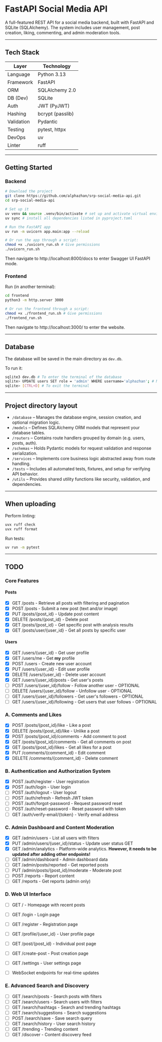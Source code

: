 # FastAPI Social Media API

A full-featured REST API for a social media backend, built with FastAPI and SQLite (SQLAlchemy). The system includes user management, post creation, liking, commenting, and admin moderation tools.

---

## Tech Stack

| Layer         | Technology         |
|---------------|--------------------|
| Language      | Python 3.13        |
| Framework     | FastAPI            |
| ORM           | SQLAlchemy 2.0     |
| DB (Dev)      | SQLite             |
| Auth          | JWT (PyJWT)        |
| Hashing       | bcrypt (passlib)   |
| Validation    | Pydantic           |
| Testing       | pytest, httpx      |
| DevOps        | uv                 |
| Linter        | ruff               |

---

## Getting Started

### Backend

```bash
# Download the project
git clone https://github.com/alphazhan/srp-social-media-api.git
cd srp-social-media-api

# Set up it
uv venv && source .venv/bin/activate # set up and activate virtual environment
uv sync # install all dependencies listed in pyproject.toml

# Run the FastAPI app
uv run -m uvicorn app.main:app --reload

# Or run the app through a script:
chmod +x ./uvicorn_run.sh # Give permissions
./uvicorn_run.sh
```

Then navigate to http://localhost:8000/docs to enter Swagger UI FastAPI mode.

### Frontend

Run (in another terminal):

```bash
cd frontend
python3 -m http.server 3000

# Or run the frontend through a script:
chmod +x ./frontend_run.sh # Give permissions
./frontend_run.sh
```

Then navigate to http://localhost:3000/ to enter the website.

---

## Database

The database will be saved in the main directory as `dev.db`.

To run it:

```bash
sqlite3 dev.db # To enter the terminal of the database
sqlite> UPDATE users SET role = 'admin' WHERE username='alphazhan'; # Make yourself admin
sqlite> [CTRL+D] # To exit the terminal
```

---

## Project directory layout

- `/database` – Manages the database engine, session creation, and optional migration logic.
- `/models` – Defines SQLAlchemy ORM models that represent your database tables.
- `/routers` – Contains route handlers grouped by domain (e.g. users, posts, auth).
- `/schemas` – Holds Pydantic models for request validation and response serialization.
- `/services` – Implements core business logic abstracted away from route handling.
- `/tests` – Includes all automated tests, fixtures, and setup for verifying API behavior.
- `/utils` – Provides shared utility functions like security, validation, and dependencies.

---

## When uploading

Perform linting:

```bash
uvx ruff check
uvx ruff format
```

Run tests:

```bash
uv run -m pytest
```

---

## TODO

### Core Features

#### Posts

- [x] GET /posts - Retrieve all posts with filtering and pagination
- [x] POST /posts - Submit a new post (text and/or image)
- [x] PUT /posts/{post_id} - Update post content
- [x] DELETE /posts/{post_id} - Delete post
- [x] GET /posts/{post_id} - Get specific post with analysis results
- [x] GET /posts/user/{user_id} - Get all posts by specific user

#### Users

- [x] GET /users/{user_id} - Get user profile
- [x] GET /users/me - Get **my** profile
- [x] POST /users - Create new user account
- [x] PUT /users/{user_id} - Edit user profile
- [x] DELETE /users/{user_id} - Delete user account
- [x] GET /users/{user_id}/posts - Get user's posts
- [ ] POST /users/{user_id}/follow - Follow another user - OPTIONAL
- [ ] DELETE /users/{user_id}/follow - Unfollow user - OPTIONAL
- [ ] GET /users/{user_id}/followers - Get user's followers - OPTIONAL
- [ ] GET /users/{user_id}/following - Get users that user follows - OPTIONAL

### A. Comments and Likes

- [x] POST /posts/{post_id}/like - Like a post
- [x] DELETE /posts/{post_id}/like - Unlike a post
- [x] POST /posts/{post_id}/comments - Add comment to post
- [x] GET /posts/{post_id}/comments - Get all comments on post
- [x] GET /posts/{post_id}/likes - Get all likes for a post
- [x] PUT /comments/{comment_id} - Edit comment
- [x] DELETE /comments/{comment_id} - Delete comment

### B. Authentication and Authorization System

- [x] POST /auth/register - User registration
- [x] POST /auth/login - User login
- [ ] POST /auth/logout - User logout
- [ ] POST /auth/refresh - Refresh JWT token
- [ ] POST /auth/forgot-password - Request password reset
- [ ] POST /auth/reset-password - Reset password with token
- [ ] GET /auth/verify-email/{token} - Verify email address

### C. Admin Dashboard and Content Moderation

- [x] GET /admin/users - List all users with filters
- [x] PUT /admin/users/{user_id}/status - Update user status GET
- [x] GET /admin/analytics - Platform-wide analytics. **However, it needs to be updated after adding other endpoints!**
- [ ] GET /admin/dashboard - Admin dashboard data
- [ ] GET /admin/posts/reported - Get reported posts
- [ ] PUT /admin/posts/{post_id}/moderate - Moderate post
- [ ] POST /reports - Report content
- [ ] GET /reports - Get reports (admin only)

### D. Web UI Interface

- [ ] GET / - Homepage with recent posts
- [ ] GET /login - Login page
- [ ] GET /register - Registration page
- [ ] GET /profile/{user_id} - User profile page
- [ ] GET /post/{post_id} - Individual post page
- [ ] GET /create-post - Post creation page
- [ ] GET /settings - User settings page
- [ ] WebSocket endpoints for real-time updates


### E. Advanced Search and Discovery

- [ ] GET /search/posts - Search posts with filters
- [ ] GET /search/users - Search users with filters
- [ ] GET /search/hashtags - Search and trending hashtags
- [ ] GET /search/suggestions - Search suggestions
- [ ] POST /search/save - Save search query
- [ ] GET /search/history - User search history
- [ ] GET /trending - Trending content
- [ ] GET /discover - Content discovery feed
